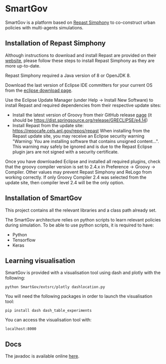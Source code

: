 # SmartGov

SmartGov is a platform based on [Repast Simphony](https://repast.github.io/) to co-construct urban policies with multi-agents simulations.

## Installation of Repast Simphony

Although instructions to download and install Repast are provided on their [website](https://repast.github.io/download.html), please follow these steps to install Repast Simphony as they are more up-to-date.

Repast Simphony required a Java version of 8 or OpenJDK 8.

Download the last version of Eclipse IDE committers for your current OS from the [eclipse download page](https://www.eclipse.org/downloads/packages/release/2019-06/r/eclipse-ide-eclipse-committers).

Use the Eclipse Update Manager (under Help -> Install New Software) to install Repast and required dependencies from their respective update sites:
- Install the latest version of Groovy from their GitHub release [page](https://github.com/groovy/groovy-eclipse/wiki) (it should be https://dist.springsource.org/release/GRECLIPSE/e4.14)
- Install Repast from the update site: https://repocafe.cels.anl.gov/repos/repast
When installing from the Repast update site, you may receive an Eclipse security warning "Warning: You are installing software that contains unsigned content...". This warning may safely be ignored and is due to the Repast Eclipse plugin jars are not signed with a security certificate.

Once you have downloaded Eclipse and installed all required plugins, check that the groovy compiler version is set to 2.4.x in Preference -> Groovy -> Compiler. Other values may prevent Repast Simphony and ReLogo from working correctly. If only Groovy Compiler 2.4 was selected from the update site, then compiler level 2.4 will be the only option.

## Installation of SmartGov

This project contains all the relevant libraries and a class path already set. 

The SmartGov architecture relies on python scripts to learn relevant policies during simulation. 
To be able to use python scripts, it is required to have:
- Python
- Tensorflow
- Keras

## Learning visualisation

SmartGov is provided with a visualisation tool using dash and plotly with the following:
```
python SmartGov/extsrc/plotly dashlocation.py
```
You will need the following packages in order to launch the visualisation tool:
```
pip install dash dash_table_experiments
```
You can access the visualisation tool with:
```
localhost:8000
```

## Docs

The javadoc is available online [here](https://spageaud.github.io/SmartGovLiris).

